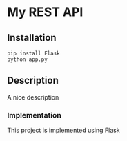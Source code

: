 # My REST API

## Installation

```
pip install Flask
python app.py
```

## Description

A nice description

### Implementation

This project is implemented using Flask
